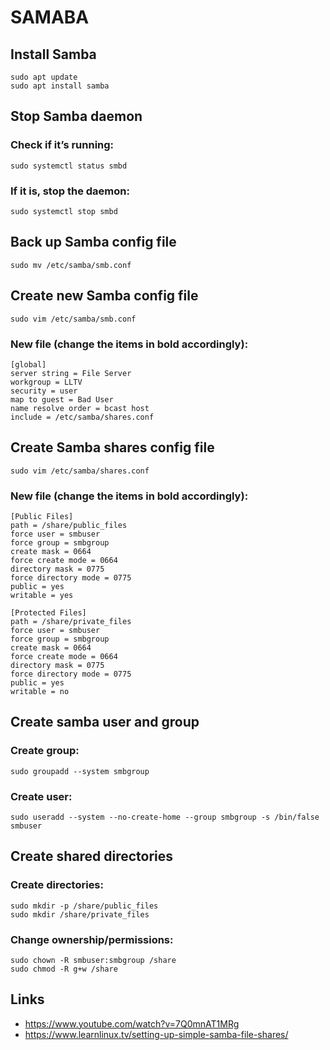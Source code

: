 # SAMABA

## Install Samba

```
sudo apt update
sudo apt install samba
```

## Stop Samba daemon

### Check if it’s running:

```
sudo systemctl status smbd
```

### If it is, stop the daemon:

```
sudo systemctl stop smbd
```

## Back up Samba config file

```
sudo mv /etc/samba/smb.conf
```

## Create new Samba config file

```
sudo vim /etc/samba/smb.conf
```

### New file (change the items in bold accordingly):

```
[global]
server string = File Server
workgroup = LLTV
security = user
map to guest = Bad User
name resolve order = bcast host
include = /etc/samba/shares.conf
```

## Create Samba shares config file

```
sudo vim /etc/samba/shares.conf
```

### New file (change the items in bold accordingly):

```
[Public Files]
path = /share/public_files
force user = smbuser
force group = smbgroup
create mask = 0664
force create mode = 0664
directory mask = 0775
force directory mode = 0775
public = yes
writable = yes

[Protected Files]
path = /share/private_files
force user = smbuser
force group = smbgroup
create mask = 0664
force create mode = 0664
directory mask = 0775
force directory mode = 0775
public = yes
writable = no
```

## Create samba user and group

### Create group:

```
sudo groupadd --system smbgroup
```

### Create user:

```
sudo useradd --system --no-create-home --group smbgroup -s /bin/false smbuser
```

## Create shared directories

### Create directories:

```
sudo mkdir -p /share/public_files
sudo mkdir /share/private_files
```

### Change ownership/permissions:

```
sudo chown -R smbuser:smbgroup /share
sudo chmod -R g+w /share
```

## Links

- https://www.youtube.com/watch?v=7Q0mnAT1MRg
- https://www.learnlinux.tv/setting-up-simple-samba-file-shares/

```

```

